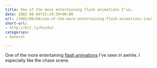 ```yaml
---
title: One of the more entertaining flash animations I’ve…
date: 2002-06-04T15:29:39+00:00
url: /2002/06/04/one-of-the-more-entertaining-flash-animations-ive/
short-url:
- http://bit.ly/hvs4oJ
categories:
- General

---
```

One of the more entertaining [flash animations](http://www.madblast.com/oska/humor_pong.swf) I've seen in awhile. I especially like the chase scene.